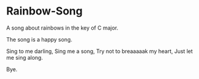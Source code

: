 # Rainbow-Song

A song about rainbows in the key of C major.

The song is a happy song.

Sing to me darling,
Sing me a song,
Try not to breaaaaak my heart,
Just let me sing along.

Bye.
